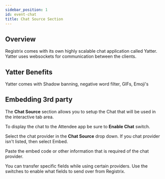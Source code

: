 ```yaml
---
sidebar_position: 1
id: event-chat
title: Chat Source Section
---
```


## Overview

Registrix comes with its own highly scalable chat application called Yatter.  Yatter uses websockets for communication between the clients.

## Yatter Benefits

Yatter comes with Shadow banning, negative word filter, GIFs, Emoji's


## Embedding 3rd party

The **Chat Source** section allows you to setup the Chat that will be used in the interactive tab area.

To display the chat to the Attendee app be sure to **Enable Chat** switch.

Select the chat provider in the **Chat Source** drop down.  If you chat provider isn't listed, then select Embed.

Paste the embed code or other information that is required of the chat provider.

You can transfer specific fields while using certain providers.  Use the switches to enable what fields to send over from Registrix.


